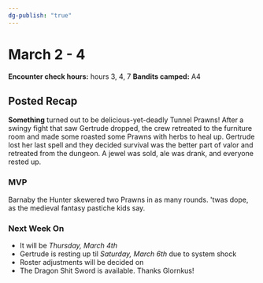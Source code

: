 ```yaml
---
dg-publish: "true"
---
```

# March 2 - 4
**Encounter check hours:** hours 3, 4, 7
**Bandits camped:** A4

## Posted Recap
**Something** turned out to be delicious-yet-deadly Tunnel Prawns! After a swingy fight that saw Gertrude dropped, the crew retreated to the furniture room and made some roasted some Prawns with herbs to heal up. Gertrude lost her last spell and they decided survival was the better part of valor and retreated from the dungeon. A jewel was sold, ale was drank, and everyone rested up.

### MVP

Barnaby the Hunter skewered two Prawns in as many rounds. 'twas dope, as the medieval fantasy pastiche kids say.

### Next Week On

- It will be *Thursday, March 4th*
- Gertrude is resting up til *Saturday, March 6th* due to system shock
- Roster adjustments will be decided on
- The Dragon Shit Sword is available. Thanks Glornkus!


